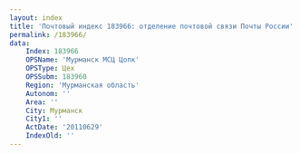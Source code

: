 ```yaml
---
layout: index
title: 'Почтовый индекс 183966: отделение почтовой связи Почты России'
permalink: /183966/
data:
    Index: 183966
    OPSName: 'Мурманск МСЦ Цопк'
    OPSType: Цех
    OPSSubm: 183960
    Region: 'Мурманская область'
    Autonom: ''
    Area: ''
    City: Мурманск
    City1: ''
    ActDate: '20110629'
    IndexOld: ''
---
```

